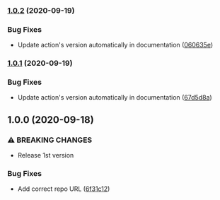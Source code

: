 ### [1.0.2](https://github.com/olivr/copybara-action/compare/v1.0.1...v1.0.2) (2020-09-19)


### Bug Fixes

* Update action's version automatically in documentation ([060635e](https://github.com/olivr/copybara-action/commit/060635edbefc9c4225db654791d6a306f4fdfa7b))

### [1.0.1](https://github.com/olivr/copybara-action/compare/v1.0.0...v1.0.1) (2020-09-19)


### Bug Fixes

* Update action's version automatically in documentation ([67d5d8a](https://github.com/olivr/copybara-action/commit/67d5d8a487cf83fb507c410fbeb35451610a72da))

## 1.0.0 (2020-09-18)

### ⚠ BREAKING CHANGES

- Release 1st version

### Bug Fixes

- Add correct repo URL ([6f31c12](https://github.com/olivr/copybara-action/commit/6f31c12fe1b20c92f825da8e9548ce8b644bbca4))
